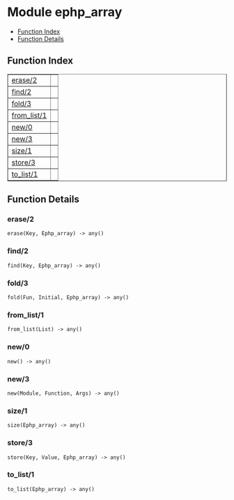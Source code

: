 

# Module ephp_array #
* [Function Index](#index)
* [Function Details](#functions)

<a name="index"></a>

## Function Index ##


<table width="100%" border="1" cellspacing="0" cellpadding="2" summary="function index"><tr><td valign="top"><a href="#erase-2">erase/2</a></td><td></td></tr><tr><td valign="top"><a href="#find-2">find/2</a></td><td></td></tr><tr><td valign="top"><a href="#fold-3">fold/3</a></td><td></td></tr><tr><td valign="top"><a href="#from_list-1">from_list/1</a></td><td></td></tr><tr><td valign="top"><a href="#new-0">new/0</a></td><td></td></tr><tr><td valign="top"><a href="#new-3">new/3</a></td><td></td></tr><tr><td valign="top"><a href="#size-1">size/1</a></td><td></td></tr><tr><td valign="top"><a href="#store-3">store/3</a></td><td></td></tr><tr><td valign="top"><a href="#to_list-1">to_list/1</a></td><td></td></tr></table>


<a name="functions"></a>

## Function Details ##

<a name="erase-2"></a>

### erase/2 ###

`erase(Key, Ephp_array) -> any()`

<a name="find-2"></a>

### find/2 ###

`find(Key, Ephp_array) -> any()`

<a name="fold-3"></a>

### fold/3 ###

`fold(Fun, Initial, Ephp_array) -> any()`

<a name="from_list-1"></a>

### from_list/1 ###

`from_list(List) -> any()`

<a name="new-0"></a>

### new/0 ###

`new() -> any()`

<a name="new-3"></a>

### new/3 ###

`new(Module, Function, Args) -> any()`

<a name="size-1"></a>

### size/1 ###

`size(Ephp_array) -> any()`

<a name="store-3"></a>

### store/3 ###

`store(Key, Value, Ephp_array) -> any()`

<a name="to_list-1"></a>

### to_list/1 ###

`to_list(Ephp_array) -> any()`

